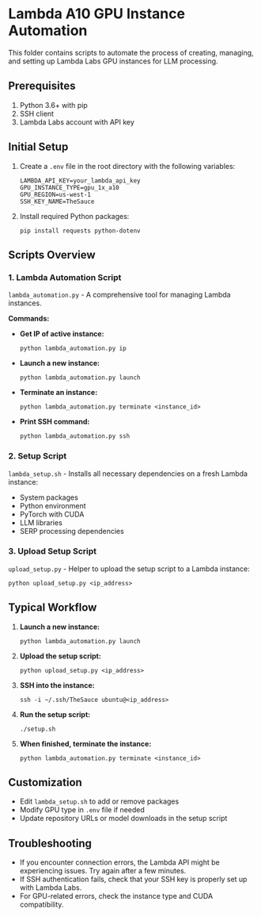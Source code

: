 # Lambda A10 GPU Instance Automation

This folder contains scripts to automate the process of creating, managing, and setting up Lambda Labs GPU instances for LLM processing.

## Prerequisites

1. Python 3.6+ with pip
2. SSH client
3. Lambda Labs account with API key

## Initial Setup

1. Create a `.env` file in the root directory with the following variables:
   ```
   LAMBDA_API_KEY=your_lambda_api_key
   GPU_INSTANCE_TYPE=gpu_1x_a10
   GPU_REGION=us-west-1
   SSH_KEY_NAME=TheSauce
   ```

2. Install required Python packages:
   ```
   pip install requests python-dotenv
   ```

## Scripts Overview

### 1. Lambda Automation Script

`lambda_automation.py` - A comprehensive tool for managing Lambda instances.

**Commands:**

- **Get IP of active instance:**
  ```
  python lambda_automation.py ip
  ```

- **Launch a new instance:**
  ```
  python lambda_automation.py launch
  ```

- **Terminate an instance:**
  ```
  python lambda_automation.py terminate <instance_id>
  ```

- **Print SSH command:**
  ```
  python lambda_automation.py ssh
  ```

### 2. Setup Script

`lambda_setup.sh` - Installs all necessary dependencies on a fresh Lambda instance:
- System packages
- Python environment
- PyTorch with CUDA
- LLM libraries
- SERP processing dependencies

### 3. Upload Setup Script

`upload_setup.py` - Helper to upload the setup script to a Lambda instance:

```
python upload_setup.py <ip_address>
```

## Typical Workflow

1. **Launch a new instance:**
   ```
   python lambda_automation.py launch
   ```

2. **Upload the setup script:**
   ```
   python upload_setup.py <ip_address>
   ```

3. **SSH into the instance:**
   ```
   ssh -i ~/.ssh/TheSauce ubuntu@<ip_address>
   ```

4. **Run the setup script:**
   ```
   ./setup.sh
   ```

5. **When finished, terminate the instance:**
   ```
   python lambda_automation.py terminate <instance_id>
   ```

## Customization

- Edit `lambda_setup.sh` to add or remove packages
- Modify GPU type in `.env` file if needed
- Update repository URLs or model downloads in the setup script

## Troubleshooting

- If you encounter connection errors, the Lambda API might be experiencing issues. Try again after a few minutes.
- If SSH authentication fails, check that your SSH key is properly set up with Lambda Labs.
- For GPU-related errors, check the instance type and CUDA compatibility. 